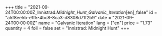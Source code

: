 +++
title = "2021-09-24T00:00:00Z_Innistrad:_Midnight_Hunt_Galvanic_Iteration_[en]_false"
id = "a5f8ee5b-e1f5-4bc8-8ca3-d8308d71f2b9"
date = "2021-09-24T00:00:00Z"
name = "Galvanic Iteration"
lang = ["en"]
price = "1.73"
quantity = 4
foil = false
set = "Innistrad: Midnight Hunt"
+++

